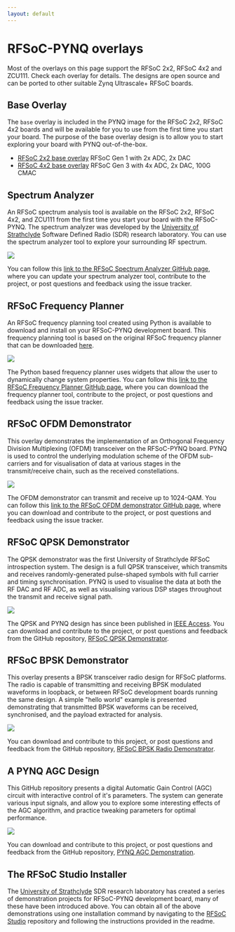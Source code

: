 ```yaml
---
layout: default
---
```


# RFSoC-PYNQ overlays

Most of the overlays on this page support the RFSoC 2x2, RFSoC 4x2 and ZCU111. Check each overlay for details. The designs are open source and can be ported to other suitable Zynq Ultrascale+ RFSoC boards. 

## Base Overlay

The `base` overlay is included in the PYNQ image for the RFSoC 2x2, RFSoC 4x2 boards and will be available for you to use from the first time you start your board.  The purpose of the base overlay design is to allow you to start exploring your board with PYNQ out-of-the-box. 

* [RFSoC 2x2 base overlay](./rfsoc_2x2_base_overlay.html) RFSoC Gen 1 with 2x ADC, 2x DAC
* [RFSoC 4x2 base overlay](./rfsoc_4x2_base_overlay.html) RFSoC Gen 3 with 4x ADC, 2x DAC, 100G CMAC

## Spectrum Analyzer

An RFSoC spectrum analysis tool is available on the RFSoC 2x2, RFSoC 4x2, and ZCU111 from the first time you start your board with the RFSoC-PYNQ. The spectrum analyzer was developed by the [University of Strathclyde](https://sdr.eee.strath.ac.uk/) Software Defined Radio (SDR) research laboratory. You can use the spectrum analyzer tool to explore your surrounding RF spectrum.

![](./images/strathclyde/rfsoc_spectrum_analyser_500.png)

You can follow this [link to the RFSoC Spectrum Analyzer GitHub page](https://github.com/strath-sdr/rfsoc_sam), where you can update your spectrum analyzer tool, contribute to the project, or post questions and feedback using the issue tracker.

## RFSoC Frequency Planner

An RFSoC frequency planning tool created using Python is available to download and install on your RFSoC-PYNQ development board. This frequency planning tool is based on the original RFSoC frequency planner that can be downloaded [here](https://www.xilinx.com/publications/products/tools/zynq-ultrascale-plus-rfsoc-frequency-planner-rev1p7.xlsx.zip).

![](./images/strathclyde/rfsoc_frequency_planner_600.png)

The Python based frequency planner uses widgets that allow the user to dynamically change system properties. You can follow this [link to the RFSoC Frequency Planner GitHub page](https://github.com/strath-sdr/rfsoc_frequency_planner), where you can download the frequency planner tool, contribute to the project, or post questions and feedback using the issue tracker.

## RFSoC OFDM Demonstrator

This overlay demonstrates the implementation of an Orthogonal Frequency Division Multiplexing (OFDM) transceiver on the RFSoC-PYNQ board. PYNQ is used to control the underlying modulation scheme of the OFDM sub-carriers and for visualisation of data at various stages in the transmit/receive chain, such as the received constellations.

![](./images/strathclyde/rfsoc_ofdm_demonstrator_500.png)

The OFDM demonstrator can transmit and receive up to 1024-QAM. You can follow this [link to the RFSoC OFDM demonstrator GitHub page](https://github.com/strath-sdr/rfsoc_ofdm), where you can download and contribute to the project, or post questions and feedback using the issue tracker.

## RFSoC QPSK Demonstrator

The QPSK demonstrator was the first University of Strathclyde RFSoC introspection system. The design is a full QPSK transceiver, which transmits and receives randomly-generated pulse-shaped symbols with full carrier and timing synchronisation. PYNQ is used to visualise the data at both the RF DAC and RF ADC, as well as visualising various DSP stages throughout the transmit and receive signal path.

![](./images/strathclyde/rfsoc_qpsk_demonstrator_500.png)

The QPSK and PYNQ design has since been published in [IEEE Access](https://ieeexplore.ieee.org/document/9139483). You can download and contribute to the project, or post questions and feedback from the GitHub repository, [RFSoC QPSK Demonstrator](https://github.com/strath-sdr/rfsoc_qpsk).

## RFSoC BPSK Demonstrator

This overlay presents a BPSK transceiver radio design for RFSoC platforms. The radio is capable of transmitting and receiving BPSK modulated waveforms in loopback, or between RFSoC development boards running the same design. A simple "hello world" example is presented demonstrating that transmitted BPSK waveforms can be received, synchronised, and the payload extracted for analysis.

![](./images/strathclyde/rfsoc_bpsk_demonstrator_500.png)

You can download and contribute to this project, or post questions and feedback from the GitHub repository, [RFSoC BPSK Radio Demonstrator](https://github.com/strath-sdr/rfsoc_radio).

## A PYNQ AGC Design

This GitHub repository presents a digital Automatic Gain Control (AGC) circuit with interactive control of it's parameters. The system can generate various input signals, and allow you to explore some interesting effects of the AGC algorithm, and practice tweaking parameters for optimal performance.

![](./images/strathclyde/pynq_agc_design_500.png)

You can download and contribute to this project, or post questions and feedback from the GitHub repository, [PYNQ AGC Demonstration](https://github.com/strath-sdr/pynq_agc).

## The RFSoC Studio Installer

The [University of Strathclyde](https://sdr.eee.strath.ac.uk/) SDR research laboratory has created a series of demonstration projects for RFSoC-PYNQ development board, many of these have been introduced above. You can obtain all of the above demonstrations using one installation command by navigating to the [RFSoC Studio](https://github.com/strath-sdr/rfsoc_studio) repository and following the instructions provided in the readme.
